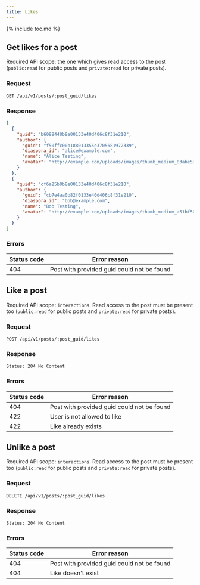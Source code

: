 ```yaml
---
title: Likes
---
```


{% include toc.md %}

## Get likes for a post

Required API scope: the one which gives read access to the post (`public:read` for public posts and `private:read` for private posts).

### Request

~~~
GET /api/v1/posts/:post_guid/likes
~~~

### Response

~~~json
[
  {
    "guid": "b6098440b8e00133e40d406c8f31e210",
    "author": {
      "guid": "f50ffc00b188013355e3705681972339",
      "diaspora_id": "alice@example.com",
      "name": "Alice Testing",
      "avatar": "http://example.com/uploads/images/thumb_medium_83abe5319ef830c2bd84.jpg"
    }
  },
  {
    "guid": "cf6a25b0b8e00133e40d406c8f31e210",
    "author": {
      "guid": "cb7e4aa0b82f0133e40d406c8f31e210",
      "diaspora_id": "bob@example.com",
      "name": "Bob Testing",
      "avatar": "http://example.com/uploads/images/thumb_medium_a51bf501fe86c198c0b1.jpg"
    }
  }
]
~~~

### Errors

| Status code | Error reason                               |
| ----------- | ------------------------------------------ |
| 404         | Post with provided guid could not be found |

## Like a post

Required API scope: `interactions`. Read access to the post must be present too (`public:read` for public posts and `private:read` for private posts).

### Request

~~~
POST /api/v1/posts/:post_guid/likes
~~~

### Response

~~~
Status: 204 No Content
~~~

### Errors

| Status code | Error reason                               |
| ----------- | ------------------------------------------ |
| 404         | Post with provided guid could not be found |
| 422         | User is not allowed to like                |
| 422         | Like already exists                        |

## Unlike a post

Required API scope: `interactions`. Read access to the post must be present too (`public:read` for public posts and `private:read` for private posts).

### Request

~~~
DELETE /api/v1/posts/:post_guid/likes
~~~

### Response

~~~
Status: 204 No Content
~~~

### Errors

| Status code | Error reason                               |
| ----------- | ------------------------------------------ |
| 404         | Post with provided guid could not be found |
| 404         | Like doesn't exist                         |
